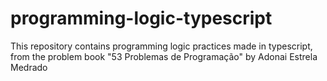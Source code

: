 # programming-logic-typescript
 This repository contains programming logic practices made in typescript, from the problem book "53 Problemas de Programação" by Adonai Estrela Medrado
